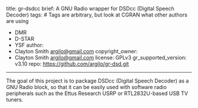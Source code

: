 title: gr-dsdcc
brief: A GNU Radio wrapper for DSDcc (Digital Speech Decoder)
tags: # Tags are arbitrary, but look at CGRAN what other authors are using
  - DMR
  - D-STAR
  - YSF
author:
  - Clayton Smith <argilo@gmail.com>
copyright_owner:
  - Clayton Smith <argilo@gmail.com>
license: GPLv3
gr_supported_version: v3.10
repo: https://github.com/argilo/gr-dsd.git
---
The goal of this project is to package DSDcc (Digital Speech Decoder) as
a GNU Radio block, so that it can be easily used with software radio
peripherals such as the Ettus Research USRP or RTL2832U-based USB TV
tuners.

